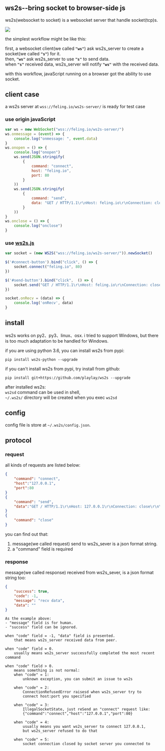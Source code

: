 ## ws2s--bring socket to browser-side js
ws2s(websocket to socket) is a websocket server that handle socket(tcp)s.   

![](https://playlay.github.io/images/ws2s.png)    

the simplest workflow might be like this:    

first, a websocket client(we called **`"ws"`**) ask ws2s_server to create a socket(we called **`"s"`**) for it.    
then, **`"ws"`** ask ws2s_server to use **`"s"`** to send data.    
when **`"s"`** received data, ws2s_server will notify **`"ws"`** with the received data.    

with this workflow, javaScript running on a browser got the ability to use socket.    


## client case
a ws2s server at `wss://feling.io/ws2s-server/` is ready for test case

### use origin javaScript
```javaScript
var ws = new WebSocket("wss://feling.io/ws2s-server/")
ws.onmessage = (event) => {
    console.log("onmessage: ", event.data)
}
ws.onopen = () => {
    console.log("onopen")
    ws.send(JSON.stringify(
        {
            command: "connect",
            host: "feling.io",
            port: 80
        }
    ))
    ws.send(JSON.stringify(
        {
            command: "send",
            data: "GET / HTTP/1.1\r\nHost: feling.io\r\nConnection: close\r\n\r\n"
        }
    ))
}
ws.onclose = () => {
    console.log("onclose")
}
```

### use [ws2s.js](ws2s-js/)
```javaScript
var socket = (new WS2S("wss://feling.io/ws2s-server/")).newSocket()

$('#connect-button').bind("click", () => {
    socket.connect("feling.io", 80)
})

$('#send-button').bind("click",  () => {
    socket.send("GET / HTTP/1.1\r\nHost: feling.io\r\nConnection: close\r\n\r\n")
})

socket.onRecv = (data) => {
    console.log('onRecv', data)
}
```


## install
ws2s works on py2、py3、linux、osx. i tried to support Windows, but there is too much adaptation to be handled for Windows.    

if you are using python 3.6, you can install ws2s from pypi:    
```shell
pip install ws2s-python --upgrade
```

if you can't install ws2s from pypi, try install from github:    
```shhell
pip install git+https://github.com/playlay/ws2s --upgrade
```

after installed ws2s:     
`ws2sd` command can be used in shell,     
`~/.ws2s/` directory will be created when you exec `ws2sd`      


## config
config file is store at `~/.ws2s/config.json`.    


## protocol
### request
all kinds of requests are listed below:     
```json
{
    "command": "connect",
    "host":"127.0.0.1",
    "port":80
}
{
    "command": "send",
    "data":"GET / HTTP/1.1\r\nHost: 127.0.0.1\r\nConnection: close\r\n\r\n"
}
{
    "command": "close"
}
```
you can find out that:    

1. message(we called request) send to ws2s_sever is a json format string.   
2. a "command" field is required    

### response
message(we called response) received from ws2s_sever, is a json format string too:      
```json
{
    "success": true,
    "code": -1,
    "message": "recv data",
    "data": ""
}
```
```
As the example above:    
- "message" field is for human.   
- "success" field can be ignored.     

when "code" field = -1, "data" field is presented.     
    that means ws2s_server received data from peer.      

when "code" field = 0.      
    usually means ws2s_server successfully completed the most recent command    

when "code" field > 0.      
    means something is not normal:      
    when "code" = 1:    
        unknown exception, you can submit an issue to ws2s    

    when "code" = 2:    
        ConnectionRefusedError raisesd when ws2s_server try to   
        connect host:port you specified    

    when "code" = 3:    
        IllegalSocketState, just reSend an "connect" request like:    
        {"command":"connect","host":"127.0.0.1","port":80}    

    when "code" = 4:    
        usually means you want ws2s_server to connect 127.0.0.1,    
        but ws2s_server refused to do that     
    
    when "code" = 5:    
        socket connection closed by socket server you connected to
```
